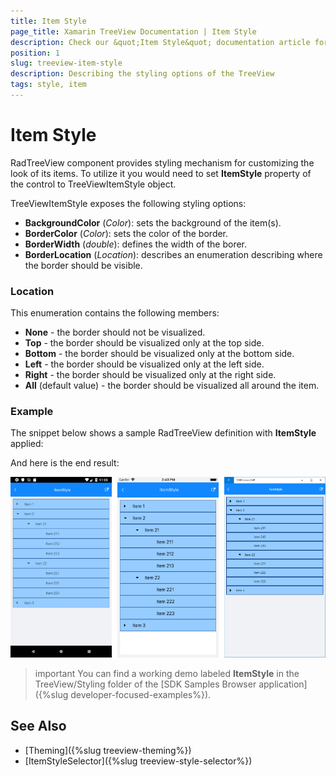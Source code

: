 ```yaml
---
title: Item Style
page_title: Xamarin TreeView Documentation | Item Style
description: Check our &quot;Item Style&quot; documentation article for Telerik TreeView for Xamarin control.
position: 1
slug: treeview-item-style
description: Describing the styling options of the TreeView
tags: style, item
---
```


# Item Style

RadTreeView component provides styling mechanism for customizing the look of its items. To utilize it you would need to set **ItemStyle** property of the control to TreeViewItemStyle object.

TreeViewItemStyle exposes the following styling options: 

* **BackgroundColor** (*Color*): sets the background of the item(s).
* **BorderColor** (*Color*): sets the color of the border.
* **BorderWidth** (*double*): defines the width of the borer.
* **BorderLocation** (*Location*): describes an enumeration describing where the border should be visible.

### Location

This enumeration contains the following members:

- **None** - the border should not be visualized.
- **Top** - the border should be visualized only at the top side.
- **Bottom** - the border should be visualized only at the bottom side.
- **Left** - the border should be visualized only at the left side.
- **Right** - the border should be visualized only at the right side.
- **All** (default value) - the border should be visualized all around the item.

### Example

The snippet below shows a sample RadTreeView definition with **ItemStyle** applied:

<snippet id='treeview-styling-itemstyle-xaml'/>

And here is the end result:

![TreeView](../images/treeview_itemstyle.png)

>important You can find a working demo labeled **ItemStyle** in the TreeView/Styling folder of the [SDK Samples Browser application]({%slug developer-focused-examples%}). 

## See Also

* [Theming]({%slug treeview-theming%})
* [ItemStyleSelector]({%slug treeview-style-selector%})
